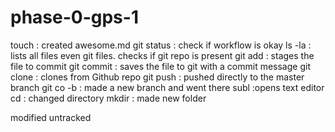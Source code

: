 # phase-0-gps-1

touch : created awesome.md
git status : check if workflow is okay
ls -la : lists all files even git files. checks if git repo is present
git add : stages the file to commit
git commit : saves the file to git with a commit message
git clone : clones from Github repo
git push : pushed directly to the master branch
git co -b : made a new branch and went there
subl :opens text editor
cd : changed directory
mkdir : made new folder

modified untracked